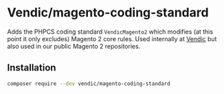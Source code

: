 # Vendic/magento-coding-standard
Adds the PHPCS coding standard `VendicMagento2` which modifies (at this point it only excludes) Magento 2 core rules. Used internally at [Vendic](https://vendic.nl/) but also used in our public Magento 2 repositories.

## Installation
```bash
composer require --dev vendic/magento-coding-standard
```
